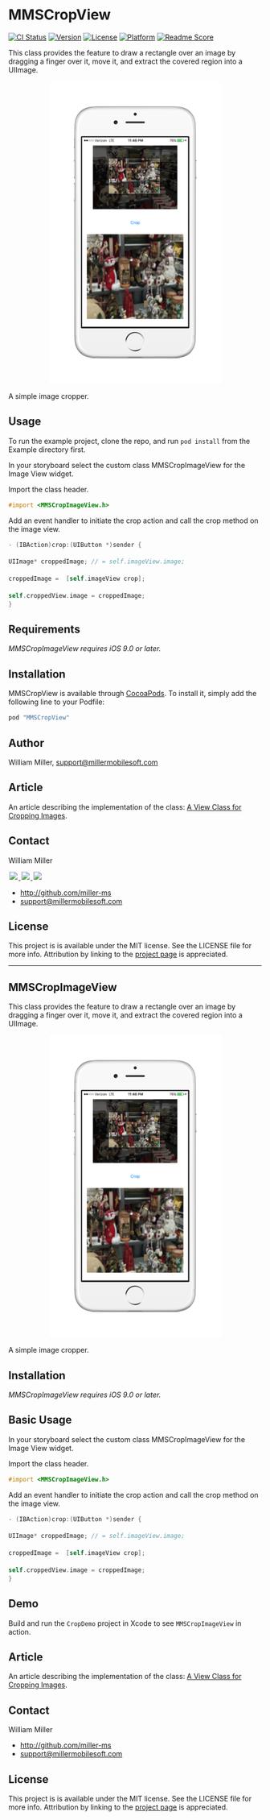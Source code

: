 # MMSCropView

[![CI Status](http://img.shields.io/travis/miller-ms/MMSCropView.svg?style=flat)](https://travis-ci.org/miller-ms/MMSCropView)
[![Version](https://img.shields.io/cocoapods/v/MMSCropView.svg?style=flat)](http://cocoapods.org/pods/MMSCropView)
[![License](https://img.shields.io/cocoapods/l/MMSCropView.svg?style=flat)](http://cocoapods.org/pods/MMSCropView)
[![Platform](https://img.shields.io/cocoapods/p/MMSCropView.svg?style=flat)](http://cocoapods.org/pods/MMSCropView)
[![Readme Score](http://readme-score-api.herokuapp.com/score.svg?url=miller-ms/mmsprofileimagepicker)](http://clayallsopp.github.io/readme-score?url=miller-ms/MMSCropView)

This class provides the feature to draw a rectangle over an image by dragging a finger over it, move it, and extract the covered region into a UIImage.

<p align="center">
<img src="screenshot.png" alt="Sample">
</p>

A simple image cropper.

## Usage

To run the example project, clone the repo, and run `pod install` from the Example directory first.

In your storyboard select the custom class MMSCropImageView for the Image View widget.

Import the class header.

``` objective-c
#import <MMSCropImageView.h>
```

Add an event handler to initiate the crop action and call the crop method on the image view.

``` objective-c
- (IBAction)crop:(UIButton *)sender {

UIImage* croppedImage; // = self.imageView.image;

croppedImage =  [self.imageView crop];

self.croppedView.image = croppedImage;
}
```

## Requirements

*MMSCropImageView requires iOS 9.0 or later.*

## Installation

MMSCropView is available through [CocoaPods](http://cocoapods.org). To install
it, simply add the following line to your Podfile:

```ruby
pod "MMSCropView"
```

## Author

William Miller, support@millermobilesoft.com

## Article

An article describing the implementation of the class:  [A View Class for Cropping Images](http://www.codeproject.com/Articles/1066191/A-View-Class-for-Cropping-Images).

## Contact

William Miller


<a href="https://github.com/miller-ms">
<img src="https://cloud.githubusercontent.com/assets/1567433/6521218/9c7e2502-c378-11e4-9431-c7255cf39577.png" height="44" hspace="2"/>
</a>
<a href="https://twitter.com/a_grebenyuk">
<img src="https://cloud.githubusercontent.com/assets/1567433/6521243/fb085da4-c378-11e4-973e-1eeeac4b5ba5.png" height="44" hspace="2"/>
</a>
<a href="https://www.linkedin.com/pub/alexander-grebenyuk/83/b43/3a0">
<img src="https://cloud.githubusercontent.com/assets/1567433/6521256/20247bc2-c379-11e4-8e9e-417123debb8c.png" height="44" hspace="2"/>
</a>

- http://github.com/miller-ms
- support@millermobilesoft.com

## License

This project is is available under the MIT license. See the LICENSE file for more info. Attribution by linking to the [project page](https://github.com/miller-ms/MMSCropView) is appreciated.

------------------

## MMSCropImageView
This class provides the feature to draw a rectangle over an image by dragging a finger over it, move it, and extract the covered region into a UIImage.

<p align="center">
<img src="Screenshot.png" alt="Sample">
</p>

A simple image cropper.

## Installation
*MMSCropImageView requires iOS 9.0 or later.*

## Basic Usage

In your storyboard select the custom class MMSCropImageView for the Image View widget.

Import the class header.

``` objective-c
#import <MMSCropImageView.h>
```

Add an event handler to initiate the crop action and call the crop method on the image view.

``` objective-c
- (IBAction)crop:(UIButton *)sender {

UIImage* croppedImage; // = self.imageView.image;

croppedImage =  [self.imageView crop];

self.croppedView.image = croppedImage;
}
```

## Demo

Build and run the `CropDemo` project in Xcode to see `MMSCropImageView` in action.

## Article

An article describing the implementation of the class:  [A View Class for Cropping Images](http://www.codeproject.com/Articles/1066191/A-View-Class-for-Cropping-Images).

## Contact

William Miller

- http://github.com/miller-ms
- support@millermobilesoft.com

## License

This project is is available under the MIT license. See the LICENSE file for more info. Attribution by linking to the [project page](https://github.com/miller-ms/MMSCropImageView) is appreciated.